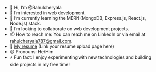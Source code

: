 - 👋 Hi, I’m @Rahulcheryala
- 👀 I’m interested in web development.
- 🌱 I’m currently learning the MERN (MongoDB, Express.js, React.js, Node.js) stack.
- 💞️ I’m looking to collaborate on web development projects.
- 📫 How to reach me: You can reach me on [LinkedIn](https://www.linkedin.com/in/rahulcheryala/) or via email at rahulcheryala787@gmail.com.
- 📄 [My resume](https://rahulcheryala.github.io/Resume/) (Link your resume upload page here)
- 😄 Pronouns: He/Him
- ⚡ Fun fact: I enjoy experimenting with new technologies and building side projects in my free time!
